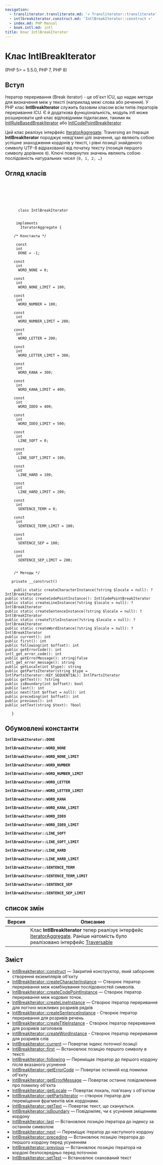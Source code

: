 ```yaml
---
navigation:
  - transliterator.transliterate.md: '« Transliterator::transliterate'
  - intlbreakiterator.construct.md: 'IntlBreakIterator::construct »'
  - index.md: PHP Manual
  - book.intl.md: intl
title: Клас IntlBreakIterator
---
```

# Клас IntlBreakIterator

(PHP 5> = 5.5.0, PHP 7, PHP 8)

## Вступ

Ітератор переривання (Break iterator) - це об'єкт ICU, що надає методи для визначення меж у тексті (наприклад межі слова або речення). У PHP клас **IntlBreakIterator** служить базовим класом всім типів ітераторів переривання ICU. Є й додаткова функціональність, модуль intl може розширювати цей клас відповідними підкласами, такими як [IntlRuleBasedBreakIterator](class.intlrulebasedbreakiterator.md) або [IntlCodePointBreakIterator](class.intlcodepointbreakiterator.md)

Цей клас реалізує інтерфейс [IteratorAggregate](class.iteratoraggregate.md). Traversing an Ітерація **IntlBreakIterator** породжує невід'ємні цілі значення, що являють собою успішне знаходження кордонів у тексті, і рівні позиції знайденого символу UTF-8 відрахованої від початку тексту (позиція першого символу дорівнює `0`). Ключі повернутих значень являють собою послідовність натуральних чисел `{0, 1, 2, …}`

## Огляд класів

```classsynopsis

     
    

    
     
      class IntlBreakIterator
     

     implements 
       IteratorAggregate {

    /* Константы */
    
     const
     int
      DONE = -1;

    const
     int
      WORD_NONE = 0;

    const
     int
      WORD_NONE_LIMIT = 100;

    const
     int
      WORD_NUMBER = 100;

    const
     int
      WORD_NUMBER_LIMIT = 200;

    const
     int
      WORD_LETTER = 200;

    const
     int
      WORD_LETTER_LIMIT = 300;

    const
     int
      WORD_KANA = 300;

    const
     int
      WORD_KANA_LIMIT = 400;

    const
     int
      WORD_IDEO = 400;

    const
     int
      WORD_IDEO_LIMIT = 500;

    const
     int
      LINE_SOFT = 0;

    const
     int
      LINE_SOFT_LIMIT = 100;

    const
     int
      LINE_HARD = 100;

    const
     int
      LINE_HARD_LIMIT = 200;

    const
     int
      SENTENCE_TERM = 0;

    const
     int
      SENTENCE_TERM_LIMIT = 100;

    const
     int
      SENTENCE_SEP = 100;

    const
     int
      SENTENCE_SEP_LIMIT = 200;


    /* Методы */
    
   private __construct()

    public static createCharacterInstance(?string $locale = null): ?IntlBreakIterator
public static createCodePointInstance(): IntlCodePointBreakIterator
public static createLineInstance(?string $locale = null): ?IntlBreakIterator
public static createSentenceInstance(?string $locale = null): ?IntlBreakIterator
public static createTitleInstance(?string $locale = null): ?IntlBreakIterator
public static createWordInstance(?string $locale = null): ?IntlBreakIterator
public current(): int
public first(): int
public following(int $offset): int
public getErrorCode(): int
intl_get_error_code(): int
public getErrorMessage(): string|false
intl_get_error_message(): string
public getLocale(int $type): string
public getPartsIterator(string $type = IntlPartsIterator::KEY_SEQUENTIAL): IntlPartsIterator
public getText(): ?string
public isBoundary(int $offset): bool
public last(): int
public next(?int $offset = null): int
public preceding(int $offset): int
public previous(): int
public setText(string $text): ?bool

   }
```

## Обумовлені константи

**`IntlBreakIterator::DONE`**

**`IntlBreakIterator::WORD_NONE`**

**`IntlBreakIterator::WORD_NONE_LIMIT`**

**`IntlBreakIterator::WORD_NUMBER`**

**`IntlBreakIterator::WORD_NUMBER_LIMIT`**

**`IntlBreakIterator::WORD_LETTER`**

**`IntlBreakIterator::WORD_LETTER_LIMIT`**

**`IntlBreakIterator::WORD_KANA`**

**`IntlBreakIterator::WORD_KANA_LIMIT`**

**`IntlBreakIterator::WORD_IDEO`**

**`IntlBreakIterator::WORD_IDEO_LIMIT`**

**`IntlBreakIterator::LINE_SOFT`**

**`IntlBreakIterator::LINE_SOFT_LIMIT`**

**`IntlBreakIterator::LINE_HARD`**

**`IntlBreakIterator::LINE_HARD_LIMIT`**

**`IntlBreakIterator::SENTENCE_TERM`**

**`IntlBreakIterator::SENTENCE_TERM_LIMIT`**

**`IntlBreakIterator::SENTENCE_SEP`**

**`IntlBreakIterator::SENTENCE_SEP_LIMIT`**

## список змін

| Версия | Описание |
| --- | --- |
|  | Клас **IntlBreakIterator** тепер реалізує інтерфейс [IteratorAggregate](class.iteratoraggregate.md). Раніше натомість було реалізовано інтерфейс [Traversable](class.traversable.md) |

## Зміст

-   [IntlBreakIterator::construct](intlbreakiterator.construct.md) — Закритий конструктор, який забороняє створення екземплярів об'єкту
-   [IntlBreakIterator::createCharacterInstance](intlbreakiterator.createcharacterinstance.md) — Створює ітератор переривання меж комбінування послідовностей символів.
-   [IntlBreakIterator::createCodePointInstance](intlbreakiterator.createcodepointinstance.md) — Створює ітератор переривання меж кодових точок.
-   [IntlBreakIterator::createLineInstance](intlbreakiterator.createlineinstance.md) — Створює ітератор переривання для логічно можливих розривів рядків
-   [IntlBreakIterator::createSentenceInstance](intlbreakiterator.createsentenceinstance.md) - Створює ітератор переривання для розривів речень
-   [IntlBreakIterator::createTitleInstance](intlbreakiterator.createtitleinstance.md) - Створює ітератор переривання для розривів заголовків
-   [IntlBreakIterator::createWordInstance](intlbreakiterator.createwordinstance.md) - Створює ітератор переривання для розривів слів
-   [IntlBreakIterator::current](intlbreakiterator.current.md) — Повертає індекс поточної позиції
-   [IntlBreakIterator::first](intlbreakiterator.first.md) — Встановлює позицію першого символу в тексті
-   [IntlBreakIterator::following](intlbreakiterator.following.md) — Переміщає ітератор до першого кордону після вказаного усунення
-   [IntlBreakIterator::getErrorCode](intlbreakiterator.geterrorcode.md) — Повертає останній код помилки об'єкту
-   [IntlBreakIterator::getErrorMessage](intlbreakiterator.geterrormessage.md) — Повертає останнє повідомлення про помилку об'єкта
-   [IntlBreakIterator::getLocale](intlbreakiterator.getlocale.md) — Повертає локаль, пов'язану з об'єктом
-   [IntlBreakIterator::getPartsIterator](intlbreakiterator.getpartsiterator.md) — створює ітератор для переміщення фрагментів між кордонами.
-   [IntlBreakIterator::getText](intlbreakiterator.gettext.md) — Повертає текст, що сканується.
-   [IntlBreakIterator::isBoundary](intlbreakiterator.isboundary.md) — Повідомляє, чи є усунення зміщенням кордону
-   [IntlBreakIterator::last](intlbreakiterator.last.md) — Встановлює позицію ітератора до індексу за останнім символом
-   [IntlBreakIterator::next](intlbreakiterator.next.md) — Переміщує ітератор до наступного кордону
-   [IntlBreakIterator::preceding](intlbreakiterator.preceding.md) — Встановлює позицію ітератора до першого кордону перед усуненням
-   [IntlBreakIterator::previous](intlbreakiterator.previous.md) — Встановлює позицію ітератора на кордоні безпосередньо перед поточною
-   [IntlBreakIterator::setText](intlbreakiterator.settext.md) — Встановлює сканований текст
